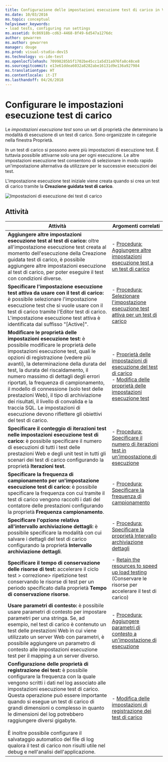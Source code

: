 ```yaml
---
title: Configurazione delle impostazioni esecuzione test di carico in Visual Studio
ms.date: 10/03/2016
ms.topic: conceptual
helpviewer_keywords:
- load tests, configuring run settings
ms.assetid: 0c86918b-cd63-4468-8f49-6d547a1276dc
author: gewarren
ms.author: gewarren
manager: douge
ms.prod: visual-studio-dev15
ms.technology: vs-ide-test
ms.openlocfilehash: 70998285b5f1702be45cc1a5d31a976fa8c48ce8
ms.sourcegitcommit: e13e61ddea6032a8282abe16131d9e136a927984
ms.translationtype: HT
ms.contentlocale: it-IT
ms.lasthandoff: 04/26/2018
---
```

# <a name="configure-load-test-run-settings"></a>Configurare le impostazioni esecuzione test di carico

Le *impostazioni esecuzione test* sono un set di proprietà che determinano la modalità di esecuzione di un test di carico. Sono organizzate in categorie nella finestra Proprietà.

In un test di carico si possono avere più impostazioni di esecuzione test. È tuttavia possibile attivarne solo una per ogni esecuzione. Le altre impostazioni esecuzione test consentono di selezionare in modo rapido un'impostazione alternativa da utilizzare per le successive esecuzioni dei test.

L'impostazione esecuzione test iniziale viene creata quando si crea un test di carico tramite la **Creazione guidata test di carico**.

![Impostazioni di esecuzione dei test di carico](../test/media/loadtestrunsettings.png)

## <a name="tasks"></a>Attività

|Attività|Argomenti correlati|
|-----------|-----------------------|
|**Aggiungere altre impostazioni esecuzione test al test di carico:** oltre all'impostazione esecuzione test creata al momento dell'esecuzione della Creazione guidata test di carico, è possibile aggiungere altre impostazioni esecuzione al test di carico, per poter eseguire il test con condizioni diverse.|-   [Procedura: Aggiungere altre impostazioni esecuzione test a un test di carico](../test/how-to-add-additional-run-settings-to-a-load-test.md)|
|**Specificare l'impostazione esecuzione test attiva da usare con il test di carico:** è possibile selezionare l'impostazione esecuzione test che si vuole usare con il test di carico tramite l'Editor test di carico. L'impostazione esecuzione test attiva è identificata dal suffisso "[Active]".|-   [Procedura: Selezionare l'impostazione esecuzione test attiva per un test di carico](../test/how-to-select-the-active-run-setting-for-a-load-test.md)|
|**Modificare le proprietà delle impostazioni esecuzione test:** è possibile modificare le proprietà delle impostazioni esecuzione test, quali le opzioni di registrazione (vedere più avanti), la determinazione della durata del test, la durata del riscaldamento, il numero massimo di dettagli degli errori riportati, la frequenza di campionamento, il modello di connessione (solo test delle prestazioni Web), il tipo di archiviazione dei risultati, il livello di convalida e la traccia SQL. Le impostazioni di esecuzione devono riflettere gli obiettivi del test di carico.|-   [Proprietà delle impostazioni di esecuzione del test di carico](../test/load-test-run-settings-properties.md)<br />-   [Modifica delle proprietà delle impostazioni esecuzione test](../test/load-test-run-settings-properties.md#LoadTestRunSettingsHowToChange)|
|**Specificare il conteggio di iterazioni test nelle impostazioni esecuzione test di carico:** è possibile specificare il numero di esecuzioni di tutti i test delle prestazioni Web e degli unit test in tutti gli scenari dei test di carico configurando la proprietà **Iterazioni test**.|-   [Procedura: Specificare il numero di iterazioni test in un'impostazione di esecuzione](../test/how-to-specify-the-number-of-test-iterations-in-a-load-test.md)|
|**Specificare la frequenza di campionamento per un'impostazione esecuzione test di carico:** è possibile specificare la frequenza con cui tramite il test di carico vengono raccolti i dati del contatore delle prestazioni configurando la proprietà **Frequenza campionamento**.|-   [Procedura: Specificare la frequenza di campionamento](../test/how-to-specify-the-sample-rate-for-a-load-test.md)|
|**Specificare l'opzione relativa all'intervallo archiviazione dettagli:** è possibile specificare la modalità con cui salvare i dettagli del test di carico configurando la proprietà **Intervallo archiviazione dettagli**.|-   [Procedura: Specificare la proprietà Intervallo archiviazione dettagli](../test/how-to-specify-the-timing-details-storage-property-for-a-load-test.md)|
|**Specificare il tempo di conservazione delle risorse di test:** accelerare il ciclo test > correzione> ripetizione test conservando le risorse di test per un periodo specificato dalla proprietà **Tempo di conservazione risorse**.|-   [Retain the resources to speed up load testing](https://www.visualstudio.com/docs/test/performance-testing/getting-started/getting-started-with-performance-testing#retain-resources) (Conservare le risorse per accelerare il test di carico)|
|**Usare parametri di contesto:** è possibile usare parametri di contesto per impostare parametri per una stringa. Se, ad esempio, nel test di carico è contenuto un test delle prestazioni Web in cui viene utilizzato un server Web con parametri, è possibile aggiungere un parametro di contesto alle impostazioni esecuzione test per il mapping a un server diverso.|-   [Procedura: Aggiungere parametri di contesto a un'impostazione di esecuzione](../test/how-to-add-context-parameters-to-a-load-test-run-setting.md)|
|**Configurazione delle proprietà di registrazione dei test:** è possibile configurare la frequenza con la quale vengono scritti i dati nel log associato alle impostazioni esecuzione test di carico. Questa operazione può essere importante quando si esegue un test di carico di grandi dimensioni o complesso in quanto le dimensioni del log potrebbero raggiungere diversi gigabyte.<br /><br /> È inoltre possibile configurare il salvataggio automatico del file di log qualora il test di carico non risulti utile nel debug e nell'analisi dell'applicazione.|-   [Modifica delle impostazioni di registrazione dei test di carico](../test/modify-load-test-logging-settings.md)|